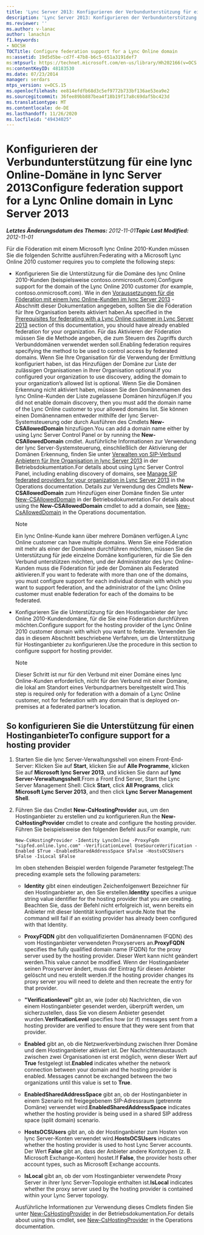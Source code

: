 ```yaml
---
title: 'Lync Server 2013: Konfigurieren der Verbundunterstützung für eine lync Online-Domäne'
description: 'Lync Server 2013: Konfigurieren der Verbundunterstützung für eine lync Online-Domäne'
ms.reviewer: ''
ms.author: v-lanac
author: lanachin
f1.keywords:
- NOCSH
TOCTitle: Configure federation support for a Lync Online domain
ms:assetid: 19d5d5be-cd7f-47b8-b6c5-651a3191def7
ms:mtpsurl: https://technet.microsoft.com/en-us/library/Hh202166(v=OCS.15)
ms:contentKeyID: 48183530
ms.date: 07/23/2014
manager: serdars
mtps_version: v=OCS.15
ms.openlocfilehash: ee814efdfb68d3c5ef9772b733bf136ae53ea9e2
ms.sourcegitcommit: 36fee89bb887bea4f18b19f17a8c69daf5bc423d
ms.translationtype: MT
ms.contentlocale: de-DE
ms.lasthandoff: 11/26/2020
ms.locfileid: "49434025"
---
```

# <a name="configure-federation-support-for-a-lync-online-domain-in-lync-server-2013"></a><span data-ttu-id="3e257-103">Konfigurieren der Verbundunterstützung für eine lync Online-Domäne in lync Server 2013</span><span class="sxs-lookup"><span data-stu-id="3e257-103">Configure federation support for a Lync Online domain in Lync Server 2013</span></span>

<div data-xmlns="http://www.w3.org/1999/xhtml">

<div class="topic" data-xmlns="http://www.w3.org/1999/xhtml" data-msxsl="urn:schemas-microsoft-com:xslt" data-cs="https://msdn.microsoft.com/">

<div data-asp="https://msdn2.microsoft.com/asp">



</div>

<div id="mainSection">

<div id="mainBody"><span data-ttu-id="3e257-104">

<span> </span></span><span class="sxs-lookup"><span data-stu-id="3e257-104">

<span> </span></span></span>

<span data-ttu-id="3e257-105">_**Letztes Änderungsdatum des Themas:** 2012-11-01_</span><span class="sxs-lookup"><span data-stu-id="3e257-105">_**Topic Last Modified:** 2012-11-01_</span></span>

<span data-ttu-id="3e257-106">Für die Föderation mit einem Microsoft lync Online 2010-Kunden müssen Sie die folgenden Schritte ausführen:</span><span class="sxs-lookup"><span data-stu-id="3e257-106">Federating with a Microsoft Lync Online 2010 customer requires you to complete the following steps:</span></span>

  - <span data-ttu-id="3e257-107">Konfigurieren Sie die Unterstützung für die Domäne des lync Online 2010-Kunden (beispielsweise contoso.onmicrosoft.com).</span><span class="sxs-lookup"><span data-stu-id="3e257-107">Configure support for the domain of the Lync Online 2010 customer (for example, contoso.onmicrosoft.com).</span></span> <span data-ttu-id="3e257-108">Wie in den [Voraussetzungen für die Föderation mit einem lync Online-Kunden im lync Server 2013](lync-server-2013-prerequisites-for-federating-with-a-lync-online-customer.md) -Abschnitt dieser Dokumentation angegeben, sollten Sie die Föderation für Ihre Organisation bereits aktiviert haben.</span><span class="sxs-lookup"><span data-stu-id="3e257-108">As specified in the [Prerequisites for federating with a Lync Online customer in Lync Server 2013](lync-server-2013-prerequisites-for-federating-with-a-lync-online-customer.md) section of this documentation, you should have already enabled federation for your organization.</span></span> <span data-ttu-id="3e257-109">Für das Aktivieren der Föderation müssen Sie die Methode angeben, die zum Steuern des Zugriffs durch Verbunddomänen verwendet werden soll.</span><span class="sxs-lookup"><span data-stu-id="3e257-109">Enabling federation requires specifying the method to be used to control access by federated domains.</span></span> <span data-ttu-id="3e257-110">Wenn Sie Ihre Organisation für die Verwendung der Ermittlung konfiguriert haben, ist das Hinzufügen der Domäne zur Liste der zulässigen Organisationen in Ihrer Organisation optional.</span><span class="sxs-lookup"><span data-stu-id="3e257-110">If you configured your organization to use discovery, adding the domain to your organization’s allowed list is optional.</span></span> <span data-ttu-id="3e257-111">Wenn Sie die Domänen Erkennung nicht aktiviert haben, müssen Sie den Domänennamen des lync Online-Kunden der Liste zugelassene Domänen hinzufügen.</span><span class="sxs-lookup"><span data-stu-id="3e257-111">If you did not enable domain discovery, then you must add the domain name of the Lync Online customer to your allowed domains list.</span></span> <span data-ttu-id="3e257-112">Sie können einen Domänennamen entweder mithilfe der lync Server-Systemsteuerung oder durch Ausführen des Cmdlets **New-CSAllowedDomain** hinzufügen.</span><span class="sxs-lookup"><span data-stu-id="3e257-112">You can add a domain name either by using Lync Server Control Panel or by running the **New-CSAllowedDomain** cmdlet.</span></span> <span data-ttu-id="3e257-113">Ausführliche Informationen zur Verwendung der lync Server-Systemsteuerung, einschließlich der Aktivierung der Domänen Erkennung, finden Sie unter [Verwalten von SIP-Verbund Anbietern für Ihre Organisation in lync Server 2013](lync-server-2013-manage-sip-federated-providers-for-your-organization.md) in der Betriebsdokumentation.</span><span class="sxs-lookup"><span data-stu-id="3e257-113">For details about using Lync Server Control Panel, including enabling discovery of domains, see [Manage SIP federated providers for your organization in Lync Server 2013](lync-server-2013-manage-sip-federated-providers-for-your-organization.md) in the Operations documentation.</span></span> <span data-ttu-id="3e257-114">Details zur Verwendung des Cmdlets **New-CSAllowedDomain** zum Hinzufügen einer Domäne finden Sie unter [New-CSAllowedDomain](https://docs.microsoft.com/powershell/module/skype/New-CsAllowedDomain) in der Betriebsdokumentation.</span><span class="sxs-lookup"><span data-stu-id="3e257-114">For details about using the **New-CSAllowedDomain** cmdlet to add a domain, see [New-CsAllowedDomain](https://docs.microsoft.com/powershell/module/skype/New-CsAllowedDomain) in the Operations documentation.</span></span>
    
    <div>
    

    > [!NOTE]  
    > <span data-ttu-id="3e257-115">Ein lync Online-Kunde kann über mehrere Domänen verfügen.</span><span class="sxs-lookup"><span data-stu-id="3e257-115">A Lync Online customer can have multiple domains.</span></span> <span data-ttu-id="3e257-116">Wenn Sie eine Föderation mit mehr als einer der Domänen durchführen möchten, müssen Sie die Unterstützung für jede einzelne Domäne konfigurieren, für die Sie den Verbund unterstützen möchten, und der Administrator des lync Online-Kunden muss die Föderation für jede der Domänen als Federated aktivieren.</span><span class="sxs-lookup"><span data-stu-id="3e257-116">If you want to federate with more than one of the domains, you must configure support for each individual domain with which you want to support federation, and the administrator of the Lync Online customer must enable federation for each of the domains to be federated.</span></span>

    
    </div>

  - <span data-ttu-id="3e257-117">Konfigurieren Sie die Unterstützung für den Hostinganbieter der lync Online 2010-Kundendomäne, für die Sie eine Föderation durchführen möchten.</span><span class="sxs-lookup"><span data-stu-id="3e257-117">Configure support for the hosting provider of the Lync Online 2010 customer domain with which you want to federate.</span></span> <span data-ttu-id="3e257-118">Verwenden Sie das in diesem Abschnitt beschriebene Verfahren, um die Unterstützung für Hostinganbieter zu konfigurieren.</span><span class="sxs-lookup"><span data-stu-id="3e257-118">Use the procedure in this section to configure support for hosting provider.</span></span>
    
    <div>
    

    > [!NOTE]  
    > <span data-ttu-id="3e257-119">Dieser Schritt ist nur für den Verbund mit einer Domäne eines lync Online-Kunden erforderlich, nicht für den Verbund mit einer Domäne, die lokal am Standort eines Verbundpartners bereitgestellt wird.</span><span class="sxs-lookup"><span data-stu-id="3e257-119">This step is required only for federation with a domain of a Lync Online customer, not for federation with any domain that is deployed on-premises at a federated partner’s location.</span></span>

    
    </div>

<div>

## <a name="to-configure-support-for-a-hosting-provider"></a><span data-ttu-id="3e257-120">So konfigurieren Sie die Unterstützung für einen Hostinganbieter</span><span class="sxs-lookup"><span data-stu-id="3e257-120">To configure support for a hosting provider</span></span>

1.  <span data-ttu-id="3e257-121">Starten Sie die lync Server-Verwaltungsshell von einem Front-End-Server: Klicken Sie auf **Start**, klicken Sie auf **Alle Programme**, klicken Sie auf **Microsoft lync Server 2013**, und klicken Sie dann auf **lync Server-Verwaltungsshell**.</span><span class="sxs-lookup"><span data-stu-id="3e257-121">From a Front End Server, Start the Lync Server Management Shell: Click **Start**, click **All Programs**, click **Microsoft Lync Server 2013**, and then click **Lync Server Management Shell**.</span></span>

2.  <span data-ttu-id="3e257-122">Führen Sie das Cmdlet **New-CsHostingProvider** aus, um den Hostinganbieter zu erstellen und zu konfigurieren.</span><span class="sxs-lookup"><span data-stu-id="3e257-122">Run the **New-CsHostingProvider** cmdlet to create and configure the hosting provider.</span></span> <span data-ttu-id="3e257-123">Führen Sie beispielsweise den folgenden Befehl aus:</span><span class="sxs-lookup"><span data-stu-id="3e257-123">For example, run:</span></span>
    
        New-CsHostingProvider -Identity LyncOnline -ProxyFqdn "sipfed.online.lync.com" -VerificationLevel UseSourceVerification -Enabled $True -EnabledSharedAddressSpace $False -HostsOCSUsers $False -IsLocal $False
    
    <span data-ttu-id="3e257-124">Im oben stehenden Beispiel werden folgende Parameter festgelegt:</span><span class="sxs-lookup"><span data-stu-id="3e257-124">The preceding example sets the following parameters:</span></span>
    
      - <span data-ttu-id="3e257-125">**Identity** gibt einen eindeutigen Zeichenfolgenwert Bezeichner für den Hostinganbieter an, den Sie erstellen.</span><span class="sxs-lookup"><span data-stu-id="3e257-125">**Identity** specifies a unique string value identifier for the hosting provider that you are creating.</span></span> <span data-ttu-id="3e257-126">Beachten Sie, dass der Befehl nicht erfolgreich ist, wenn bereits ein Anbieter mit dieser Identität konfiguriert wurde.</span><span class="sxs-lookup"><span data-stu-id="3e257-126">Note that the command will fail if an existing provider has already been configured with that Identity.</span></span>
    
      - <span data-ttu-id="3e257-127">**ProxyFQDN** gibt den vollqualifizierten Domänennamen (FQDN) des vom Hostinganbieter verwendeten Proxyservers an.</span><span class="sxs-lookup"><span data-stu-id="3e257-127">**ProxyFQDN** specifies the fully qualified domain name (FQDN) for the proxy server used by the hosting provider.</span></span> <span data-ttu-id="3e257-128">Dieser Wert kann nicht geändert werden.</span><span class="sxs-lookup"><span data-stu-id="3e257-128">This value cannot be modified.</span></span> <span data-ttu-id="3e257-129">Wenn der Hostinganbieter seinen Proxyserver ändert, muss der Eintrag für diesen Anbieter gelöscht und neu erstellt werden.</span><span class="sxs-lookup"><span data-stu-id="3e257-129">If the hosting provider changes its proxy server you will need to delete and then recreate the entry for that provider.</span></span>
    
      - <span data-ttu-id="3e257-130">**"Verificationlevel"** gibt an, wie (oder ob) Nachrichten, die von einem Hostinganbieter gesendet werden, überprüft werden, um sicherzustellen, dass Sie von diesem Anbieter gesendet wurden.</span><span class="sxs-lookup"><span data-stu-id="3e257-130">**VerificationLevel** specifies how (or if) messages sent from a hosting provider are verified to ensure that they were sent from that provider.</span></span>
    
      - <span data-ttu-id="3e257-p107">**Enabled** gibt an, ob die Netzwerkverbindung zwischen Ihrer Domäne und dem Hostinganbieter aktiviert ist. Der Nachrichtenaustausch zwischen zwei Organisationen ist erst möglich, wenn dieser Wert auf **True** festgelegt ist.</span><span class="sxs-lookup"><span data-stu-id="3e257-p107">**Enabled** indicates whether the network connection between your domain and the hosting provider is enabled. Messages cannot be exchanged between the two organizations until this value is set to **True**.</span></span>
    
      - <span data-ttu-id="3e257-133">**EnabledSharedAddressSpace** gibt an, ob der Hostinganbieter in einem Szenario mit freigegebenem SIP-Adressraum (getrennte Domäne) verwendet wird.</span><span class="sxs-lookup"><span data-stu-id="3e257-133">**EnabledSharedAddressSpace** indicates whether the hosting provider is being used in a shared SIP address space (split domain) scenario.</span></span>
    
      - <span data-ttu-id="3e257-134">**HostsOCSUsers** gibt an, ob der Hostinganbieter zum Hosten von lync Server-Konten verwendet wird.</span><span class="sxs-lookup"><span data-stu-id="3e257-134">**HostsOCSUsers** indicates whether the hosting provider is used to host Lync Server accounts.</span></span> <span data-ttu-id="3e257-135">Der Wert **False** gibt an, dass der Anbieter andere Kontotypen (z. B. Microsoft Exchange-Konten) hostet.</span><span class="sxs-lookup"><span data-stu-id="3e257-135">If **False**, the provider hosts other account types, such as Microsoft Exchange accounts.</span></span>
    
      - <span data-ttu-id="3e257-136">**IsLocal** gibt an, ob der vom Hostinganbieter verwendete Proxy Server in ihrer lync Server-Topologie enthalten ist.</span><span class="sxs-lookup"><span data-stu-id="3e257-136">**IsLocal** indicates whether the proxy server used by the hosting provider is contained within your Lync Server topology.</span></span>
    
    <span data-ttu-id="3e257-137">Ausführliche Informationen zur Verwendung dieses Cmdlets finden Sie unter [New-CsHostingProvider](https://docs.microsoft.com/powershell/module/skype/New-CsHostingProvider) in der Betriebsdokumentation.</span><span class="sxs-lookup"><span data-stu-id="3e257-137">For details about using this cmdlet, see [New-CsHostingProvider](https://docs.microsoft.com/powershell/module/skype/New-CsHostingProvider) in the Operations documentation.</span></span>

<span data-ttu-id="3e257-138"></div>

</div>

<span> </span>

</div>

</div>

</span><span class="sxs-lookup"><span data-stu-id="3e257-138"></div>

</div>

<span> </span>

</div>

</div>

</span></span></div>

